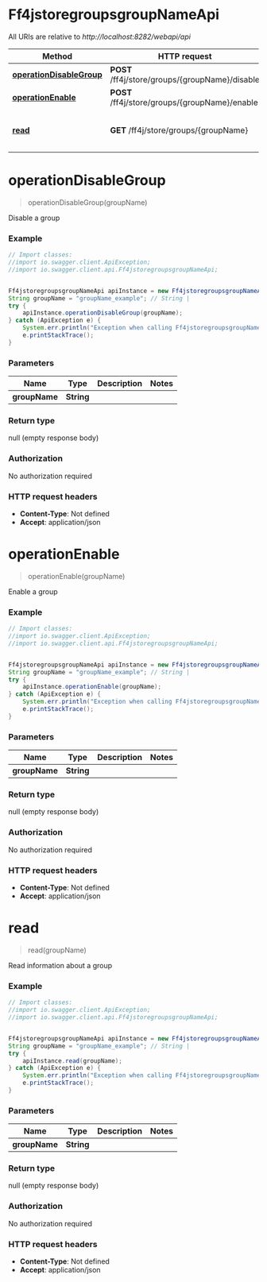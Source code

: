 # Ff4jstoregroupsgroupNameApi

All URIs are relative to *http://localhost:8282/webapi/api*

Method | HTTP request | Description
------------- | ------------- | -------------
[**operationDisableGroup**](Ff4jstoregroupsgroupNameApi.md#operationDisableGroup) | **POST** /ff4j/store/groups/{groupName}/disable | Disable a group
[**operationEnable**](Ff4jstoregroupsgroupNameApi.md#operationEnable) | **POST** /ff4j/store/groups/{groupName}/enable | Enable a group
[**read**](Ff4jstoregroupsgroupNameApi.md#read) | **GET** /ff4j/store/groups/{groupName} | Read information about a group


<a name="operationDisableGroup"></a>
# **operationDisableGroup**
> operationDisableGroup(groupName)

Disable a group



### Example
```java
// Import classes:
//import io.swagger.client.ApiException;
//import io.swagger.client.api.Ff4jstoregroupsgroupNameApi;


Ff4jstoregroupsgroupNameApi apiInstance = new Ff4jstoregroupsgroupNameApi();
String groupName = "groupName_example"; // String | 
try {
    apiInstance.operationDisableGroup(groupName);
} catch (ApiException e) {
    System.err.println("Exception when calling Ff4jstoregroupsgroupNameApi#operationDisableGroup");
    e.printStackTrace();
}
```

### Parameters

Name | Type | Description  | Notes
------------- | ------------- | ------------- | -------------
 **groupName** | **String**|  |

### Return type

null (empty response body)

### Authorization

No authorization required

### HTTP request headers

 - **Content-Type**: Not defined
 - **Accept**: application/json

<a name="operationEnable"></a>
# **operationEnable**
> operationEnable(groupName)

Enable a group



### Example
```java
// Import classes:
//import io.swagger.client.ApiException;
//import io.swagger.client.api.Ff4jstoregroupsgroupNameApi;


Ff4jstoregroupsgroupNameApi apiInstance = new Ff4jstoregroupsgroupNameApi();
String groupName = "groupName_example"; // String | 
try {
    apiInstance.operationEnable(groupName);
} catch (ApiException e) {
    System.err.println("Exception when calling Ff4jstoregroupsgroupNameApi#operationEnable");
    e.printStackTrace();
}
```

### Parameters

Name | Type | Description  | Notes
------------- | ------------- | ------------- | -------------
 **groupName** | **String**|  |

### Return type

null (empty response body)

### Authorization

No authorization required

### HTTP request headers

 - **Content-Type**: Not defined
 - **Accept**: application/json

<a name="read"></a>
# **read**
> read(groupName)

Read information about a group



### Example
```java
// Import classes:
//import io.swagger.client.ApiException;
//import io.swagger.client.api.Ff4jstoregroupsgroupNameApi;


Ff4jstoregroupsgroupNameApi apiInstance = new Ff4jstoregroupsgroupNameApi();
String groupName = "groupName_example"; // String | 
try {
    apiInstance.read(groupName);
} catch (ApiException e) {
    System.err.println("Exception when calling Ff4jstoregroupsgroupNameApi#read");
    e.printStackTrace();
}
```

### Parameters

Name | Type | Description  | Notes
------------- | ------------- | ------------- | -------------
 **groupName** | **String**|  |

### Return type

null (empty response body)

### Authorization

No authorization required

### HTTP request headers

 - **Content-Type**: Not defined
 - **Accept**: application/json

